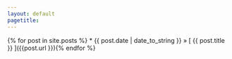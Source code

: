 ```yaml
---
layout: default 
pagetitle: 
--- 
```

{% for post in site.posts %}  * {{ post.date | date_to_string }} &raquo; [ {{ post.title }} ]({{post.url }}){% endfor %}
